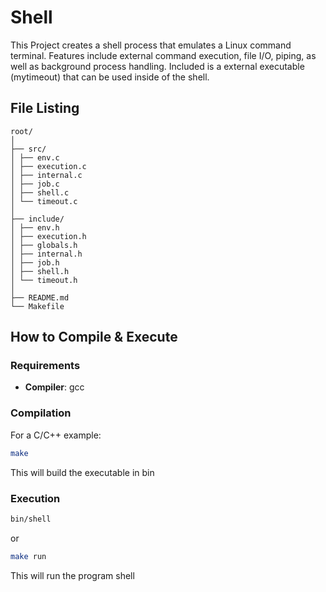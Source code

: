 # Shell

This Project creates a shell process that emulates a Linux command terminal. Features include external command execution, file I/O, piping, as well as background process handling. Included is a external executable (mytimeout) that can be used inside of the shell.

## File Listing
```
root/
│
├── src/
│ ├── env.c
│ ├── execution.c
│ ├── internal.c
│ ├── job.c
│ ├── shell.c
│ └── timeout.c
│
├── include/
│ ├── env.h
│ ├── execution.h
│ ├── globals.h
│ ├── internal.h
│ ├── job.h
│ ├── shell.h
│ └── timeout.h
│
├── README.md
└── Makefile
```
## How to Compile & Execute

### Requirements
- **Compiler**: gcc

### Compilation
For a C/C++ example:
```bash
make
```
This will build the executable in bin
### Execution
```bash
bin/shell
```
or

```bash
make run
```

This will run the program shell
